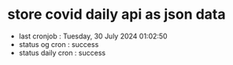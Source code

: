 # store covid daily api as json data

- last cronjob : Tuesday, 30 July 2024 01:02:50
- status og cron : success
- status daily cron : success
      
      